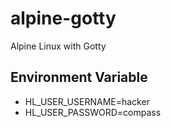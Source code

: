 # alpine-gotty
Alpine Linux with Gotty

## Environment Variable
* HL_USER_USERNAME=hacker
* HL_USER_PASSWORD=compass


